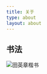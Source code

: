```yaml
---
title: 关于
type: about
layout: about
---
```

## 书法
![田英章楷书](https://s2.loli.net/2023/04/16/hOYS65IxF2qoftr.png)